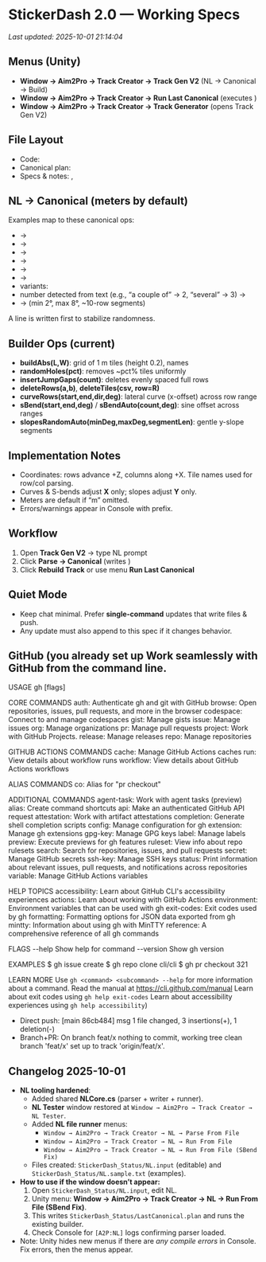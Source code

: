 # StickerDash 2.0 — Working Specs
_Last updated: 2025-10-01 21:14:04_

## Menus (Unity)
- **Window → Aim2Pro → Track Creator → Track Gen V2** (NL → Canonical → Build)
- **Window → Aim2Pro → Track Creator → Run Last Canonical** (executes )
- **Window → Aim2Pro → Track Creator → Track Generator** (opens Track Gen V2)

## File Layout
- Code: 
- Canonical plan: 
- Specs & notes: , 

## NL → Canonical (meters by default)
Examples map to these canonical ops:

-  → 
-  → 
-  → 
-  → 
-  → 
-  → 
-  variants:
  - number detected from text (e.g., “a couple of” → 2, “several” → 3) → 
-  →  (min 2°, max 8°, ~10-row segments)

A  line is written first to stabilize randomness.

## Builder Ops (current)
- **buildAbs(L,W)**: grid of 1 m tiles (height 0.2), names 
- **randomHoles(pct)**: removes ~pct% tiles uniformly
- **insertJumpGaps(count)**: deletes evenly spaced full rows
- **deleteRows(a,b)**, **deleteTiles(csv, row=R)**
- **curveRows(start,end,dir,deg)**: lateral curve (x-offset) across row range
- **sBend(start,end,deg)** / **sBendAuto(count,deg)**: sine offset across ranges
- **slopesRandomAuto(minDeg,maxDeg,segmentLen)**: gentle y-slope segments

## Implementation Notes
- Coordinates: rows advance +Z, columns along +X. Tile names used for row/col parsing.
- Curves & S-bends adjust **X** only; slopes adjust **Y** only.
- Meters are default if “m” omitted.
- Errors/warnings appear in Console with  prefix.

## Workflow
1. Open **Track Gen V2** → type NL prompt
2. Click **Parse → Canonical** (writes )
3. Click **Rebuild Track** or use menu **Run Last Canonical**

## Quiet Mode
- Keep chat minimal. Prefer **single-command** updates that write files & push.
- Any update must also append to this spec if it changes behavior.

## GitHub (you already set up Work seamlessly with GitHub from the command line.

USAGE
  gh <command> <subcommand> [flags]

CORE COMMANDS
  auth:          Authenticate gh and git with GitHub
  browse:        Open repositories, issues, pull requests, and more in the browser
  codespace:     Connect to and manage codespaces
  gist:          Manage gists
  issue:         Manage issues
  org:           Manage organizations
  pr:            Manage pull requests
  project:       Work with GitHub Projects.
  release:       Manage releases
  repo:          Manage repositories

GITHUB ACTIONS COMMANDS
  cache:         Manage GitHub Actions caches
  run:           View details about workflow runs
  workflow:      View details about GitHub Actions workflows

ALIAS COMMANDS
  co:            Alias for "pr checkout"

ADDITIONAL COMMANDS
  agent-task:    Work with agent tasks (preview)
  alias:         Create command shortcuts
  api:           Make an authenticated GitHub API request
  attestation:   Work with artifact attestations
  completion:    Generate shell completion scripts
  config:        Manage configuration for gh
  extension:     Manage gh extensions
  gpg-key:       Manage GPG keys
  label:         Manage labels
  preview:       Execute previews for gh features
  ruleset:       View info about repo rulesets
  search:        Search for repositories, issues, and pull requests
  secret:        Manage GitHub secrets
  ssh-key:       Manage SSH keys
  status:        Print information about relevant issues, pull requests, and notifications across repositories
  variable:      Manage GitHub Actions variables

HELP TOPICS
  accessibility: Learn about GitHub CLI's accessibility experiences
  actions:       Learn about working with GitHub Actions
  environment:   Environment variables that can be used with gh
  exit-codes:    Exit codes used by gh
  formatting:    Formatting options for JSON data exported from gh
  mintty:        Information about using gh with MinTTY
  reference:     A comprehensive reference of all gh commands

FLAGS
  --help      Show help for command
  --version   Show gh version

EXAMPLES
  $ gh issue create
  $ gh repo clone cli/cli
  $ gh pr checkout 321

LEARN MORE
  Use `gh <command> <subcommand> --help` for more information about a command.
  Read the manual at https://cli.github.com/manual
  Learn about exit codes using `gh help exit-codes`
  Learn about accessibility experiences using `gh help accessibility`)
- Direct push: [main 86cb484] msg
 1 file changed, 3 insertions(+), 1 deletion(-)
- Branch+PR:
  On branch feat/x
nothing to commit, working tree clean
branch 'feat/x' set up to track 'origin/feat/x'.




## Changelog 2025-10-01
- **NL tooling hardened**:
  - Added shared **NLCore.cs** (parser + writer + runner).
  - **NL Tester** window restored at `Window → Aim2Pro → Track Creator → NL Tester`.
  - Added **NL file runner** menus:
    - `Window → Aim2Pro → Track Creator → NL → Parse From File`
    - `Window → Aim2Pro → Track Creator → NL → Run From File`
    - `Window → Aim2Pro → Track Creator → NL → Run From File (SBend Fix)`
  - Files created: `StickerDash_Status/NL.input` (editable) and `StickerDash_Status/NL.sample.txt` (examples).
- **How to use if the window doesn’t appear:**
  1. Open `StickerDash_Status/NL.input`, edit NL.
  2. Unity menu: **Window → Aim2Pro → Track Creator → NL → Run From File (SBend Fix)**.
  3. This writes `StickerDash_Status/LastCanonical.plan` and runs the existing builder.
  4. Check Console for `[A2P:NL]` logs confirming parser loaded.
- Note: Unity hides new menus if there are *any compile errors* in Console. Fix errors, then the menus appear.
